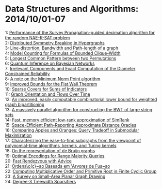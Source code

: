 # Data Structures and Algorithms: 2014/10/01-07  
1: [Performance of the Survey Propagation-guided decimation algorithm for  the random NAE-K-SAT problem](https://doi.org/10.48550/arXiv.1402.0052)  
2: [Distributed Symmetry Breaking in Hypergraphs](https://doi.org/10.48550/arXiv.1405.1649)  
3: [Line-distortion, Bandwidth and Path-length of a graph](https://doi.org/10.48550/arXiv.1409.8389)  
4: [Model Counting for Formulas of Bounded Clique-Width](https://doi.org/10.48550/arXiv.1409.8464)  
5: [Longest Common Pattern between two Permutations](https://doi.org/10.48550/arXiv.math/0611679)  
6: [Quantum Inference on Bayesian Networks](https://doi.org/10.48550/arXiv.1402.7359)  
7: [Irrelevant Components and Exact Computation of the Diameter Constrained  Reliability](https://doi.org/10.48550/arXiv.1409.7688)  
8: [A note on the Minimum Norm Point algorithm](https://doi.org/10.48550/arXiv.1409.8135)  
9: [Improved Bounds for the Flat Wall Theorem](https://doi.org/10.48550/arXiv.1410.0276)  
10: [Sparse Covers for Sums of Indicators](https://doi.org/10.48550/arXiv.1306.1265)  
11: [Graph Orientation and Flows Over Time](https://doi.org/10.48550/arXiv.1409.3081)  
12: [An improved, easily computable combinatorial lower bound for weighted  graph bipartitioning](https://doi.org/10.48550/arXiv.1410.0462)  
13: [A massively parallel algorithm for constructing the BWT of large string  sets](https://doi.org/10.48550/arXiv.1410.0562)  
14: [Fast, memory efficient low-rank approximation of SimRank](https://doi.org/10.48550/arXiv.1410.0717)  
15: [Space-Efficient Path-Reporting Approximate Distance Oracles](https://doi.org/10.48550/arXiv.1410.0768)  
16: [Comparing Apples and Oranges: Query Tradeoff in Submodular Maximization](https://doi.org/10.48550/arXiv.1410.0773)  
17: [Characterizing the easy-to-find subgraphs from the viewpoint of  polynomial-time algorithms, kernels, and Turing kernels](https://doi.org/10.48550/arXiv.1410.0855)  
18: [On the representation of de Bruijn graphs](https://doi.org/10.48550/arXiv.1401.5383)  
19: [Optimal Encodings for Range Majority Queries](https://doi.org/10.48550/arXiv.1404.2677)  
20: [Fast Rendezvous with Advice](https://doi.org/10.48550/arXiv.1407.1428)  
21: [Ordena\c{c}\~ao Baseada em \'Arvores de Fus\~ao](https://doi.org/10.48550/arXiv.1407.6753)  
22: [Computing Multiplicative Order and Primitive Root in Finite Cyclic Group](https://doi.org/10.48550/arXiv.1408.4942)  
23: [A Survey on Small-Area Planar Graph Drawing](https://doi.org/10.48550/arXiv.1410.1006)  
24: [Degree-3 Treewidth Sparsifiers](https://doi.org/10.48550/arXiv.1410.1016)  